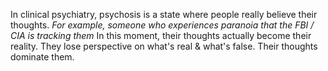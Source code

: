 In clinical psychiatry, psychosis is a state where people really believe their thoughts.
	*For example, someone who experiences paranoia that the FBI / CIA is tracking them*
In this moment, their thoughts actually become their reality. They lose perspective on what's real & what's false. Their thoughts dominate them.
